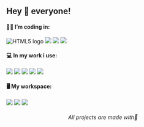 <h2>Hey 👋 everyone!</h2>

<h4>👨‍💻 I’m coding in:</h4>
<img src="https://img.shields.io/badge/HTML5-E34F26?style=for-the-badge&logo=html5&logoColor=white" alt="HTML5 logo"> <img src="https://img.shields.io/badge/CSS3-1572B6?style=for-the-badge&logo=css3&logoColor=white"> <img src="https://img.shields.io/badge/JavaScript-F7DF1E?style=for-the-badge&logo=javascript&logoColor=black"> <img src="https://img.shields.io/badge/PHP-777BB4?style=for-the-badge&logo=php&logoColor=white">

<h4>💻 In my work i use:</h4>
<img src="https://img.shields.io/badge/Windows-0078D6?style=for-the-badge&logo=windows&logoColor=white"> <img src="https://img.shields.io/badge/Google_chrome-4285F4?style=for-the-badge&logo=Google-chrome&logoColor=white"> <img src="https://img.shields.io/badge/Visual_Studio_Code-0078D4?style=for-the-badge&logo=visual%20studio%20code&logoColor=white"> <img src="https://img.shields.io/badge/prettier-1A2C34?style=for-the-badge&logo=prettier&logoColor=F7BA3E"> <img src="https://img.shields.io/badge/Git-F05032?style=for-the-badge&logo=git&logoColor=white">

<h4>🖥 My workspace:</h4>
<img src="https://img.shields.io/badge/AMD-Ryzen_5_3600-ED1C24?style=for-the-badge&logo=amd&logoColor=white">
<img src="https://img.shields.io/badge/NVIDIA-GTX1660_SUPER-76B900?style=for-the-badge&logo=nvidia&logoColor=white">
<img src="https://img.shields.io/badge/Windows-10-0078D6?style=for-the-badge&logo=windows&logoColor=white">

<h6 align="center">All projects are made with🧡</h6>
